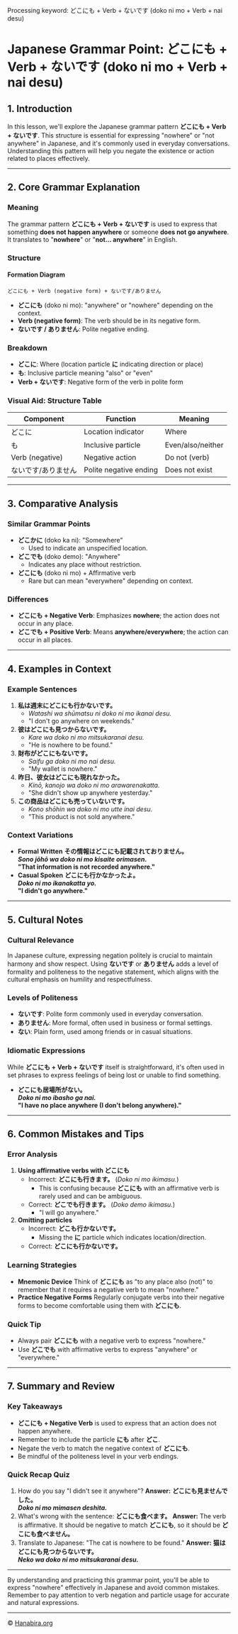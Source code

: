 Processing keyword: どこにも + Verb + ないです (doko ni mo + Verb + nai desu)
# Japanese Grammar Point: どこにも + Verb + ないです (doko ni mo + Verb + nai desu)

## 1. Introduction
In this lesson, we'll explore the Japanese grammar pattern **どこにも + Verb + ないです**. This structure is essential for expressing "nowhere" or "not anywhere" in Japanese, and it's commonly used in everyday conversations. Understanding this pattern will help you negate the existence or action related to places effectively.

---
## 2. Core Grammar Explanation
### Meaning
The grammar pattern **どこにも + Verb + ないです** is used to express that something **does not happen anywhere** or someone **does not go anywhere**. It translates to "**nowhere**" or "**not... anywhere**" in English.
### Structure
#### Formation Diagram
```
どこにも + Verb (negative form) + ないです/ありません
```
- **どこにも** (doko ni mo): "anywhere" or "nowhere" depending on the context.
- **Verb (negative form)**: The verb should be in its negative form.
- **ないです / ありません**: Polite negative ending.
### Breakdown
- **どこに**: Where (location particle **に** indicating direction or place)
- **も**: Inclusive particle meaning "also" or "even"
- **Verb + ないです**: Negative form of the verb in polite form
### Visual Aid: Structure Table
| Component        | Function                       | Meaning            |
|------------------|--------------------------------|--------------------|
| どこに           | Location indicator             | Where              |
| も               | Inclusive particle             | Even/also/neither  |
| Verb (negative)  | Negative action                | Do not (verb)      |
| ないです/ありません | Polite negative ending        | Does not exist     |
---
## 3. Comparative Analysis
### Similar Grammar Points
- **どこかに** (doko ka ni): "Somewhere"
  - Used to indicate an unspecified location.
- **どこでも** (doko demo): "Anywhere"
  - Indicates any place without restriction.
- **どこにも** (doko ni mo) + Affirmative verb
  - Rare but can mean "everywhere" depending on context.
### Differences
- **どこにも + Negative Verb**: Emphasizes **nowhere**; the action does not occur in any place.
- **どこでも + Positive Verb**: Means **anywhere/everywhere**; the action can occur in all places.
---
## 4. Examples in Context
### Example Sentences
1. **私は週末にどこにも行かないです。**
   - *Watashi wa shūmatsu ni doko ni mo ikanai desu.*
   - "I don't go anywhere on weekends."
2. **彼はどこにも見つからないです。**
   - *Kare wa doko ni mo mitsukaranai desu.*
   - "He is nowhere to be found."
3. **財布がどこにもないです。**
   - *Saifu ga doko ni mo nai desu.*
   - "My wallet is nowhere."
4. **昨日、彼女はどこにも現れなかった。**
   - *Kinō, kanojo wa doko ni mo arawarenakatta.*
   - "She didn't show up anywhere yesterday."
5. **この商品はどこにも売っていないです。**
   - *Kono shōhin wa doko ni mo utte inai desu.*
   - "This product is not sold anywhere."
### Context Variations
- **Formal Written**
  **その情報はどこにも記載されておりません。  
  *Sono jōhō wa doko ni mo kisaite orimasen.*  
  "That information is not recorded anywhere."**
- **Casual Spoken**
  **どこにも行かなかったよ。  
  *Doko ni mo ikanakatta yo.*  
  "I didn't go anywhere."**
---
## 5. Cultural Notes
### Cultural Relevance
In Japanese culture, expressing negation politely is crucial to maintain harmony and show respect. Using **ないです** or **ありません** adds a level of formality and politeness to the negative statement, which aligns with the cultural emphasis on humility and respectfulness.
### Levels of Politeness
- **ないです**: Polite form commonly used in everyday conversation.
- **ありません**: More formal, often used in business or formal settings.
- **ない**: Plain form, used among friends or in casual situations.
### Idiomatic Expressions
While **どこにも + Verb + ないです** itself is straightforward, it's often used in set phrases to express feelings of being lost or unable to find something.
- **どこにも居場所がない。  
  *Doko ni mo ibasho ga nai.*  
  "I have no place anywhere (I don't belong anywhere)."**
---
## 6. Common Mistakes and Tips
### Error Analysis
1. **Using affirmative verbs with どこにも**
   - Incorrect: **どこにも行きます。** (*Doko ni mo ikimasu.*)
     - This is confusing because **どこにも** with an affirmative verb is rarely used and can be ambiguous.
   - Correct: **どこでも行きます。** (*Doko demo ikimasu.*)
     - "I will go anywhere."
2. **Omitting particles**
   - Incorrect: **どこも行かないです。**
     - Missing the **に** particle which indicates location/direction.
   - Correct: **どこにも行かないです。**
### Learning Strategies
- **Mnemonic Device**
  Think of **どこにも** as "to any place also (not)" to remember that it requires a negative verb to mean "nowhere."
- **Practice Negative Forms**
  Regularly conjugate verbs into their negative forms to become comfortable using them with **どこにも**.
### Quick Tip
- Always pair **どこにも** with a negative verb to express "nowhere."
- Use **どこでも** with affirmative verbs to express "anywhere" or "everywhere."
---
## 7. Summary and Review
### Key Takeaways
- **どこにも + Negative Verb** is used to express that an action does not happen anywhere.
- Remember to include the particle **にも** after **どこ**.
- Negate the verb to match the negative context of **どこにも**.
- Be mindful of the politeness level in your verb endings.
### Quick Recap Quiz
1. How do you say "I didn't see it anywhere"?
   **Answer:** **どこにも見ませんでした。  
   *Doko ni mo mimasen deshita.***
2. What's wrong with the sentence: **どこにも食べます。**
   **Answer:** The verb is affirmative. It should be negative to match **どこにも**, so it should be **どこにも食べません。**
3. Translate to Japanese: "The cat is nowhere to be found."
   **Answer:** **猫はどこにも見つからないです。  
   *Neko wa doko ni mo mitsukaranai desu.***
---
By understanding and practicing this grammar point, you'll be able to express "nowhere" effectively in Japanese and avoid common mistakes. Remember to pay attention to verb negation and particle usage for accurate and natural expressions.


---

© [Hanabira.org](https://hanabira.org)
